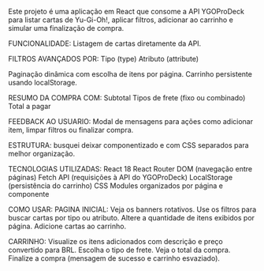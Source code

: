 Este projeto é uma aplicação em React que consome a API YGOProDeck
para listar cartas de Yu-Gi-Oh!, aplicar filtros, adicionar ao carrinho e simular uma finalização de compra.

FUNCIONALIDADE:
 Listagem de cartas diretamente da API.

FILTROS AVANÇADOS POR:
 Tipo (type)
 Atributo (attribute)

 Paginação dinâmica com escolha de itens por página.
 Carrinho persistente usando localStorage.

RESUMO DA COMPRA COM:
 Subtotal
 Tipos de frete (fixo ou combinado)
 Total a pagar

FEEDBACK AO USUARIO:
 Modal de mensagens para ações como adicionar item, limpar filtros ou finalizar compra.

ESTRUTURA:
 busquei deixar componentizado e com CSS separados para melhor organização.

TECNOLOGIAS UTILIZADAS:
 React 18
 React Router DOM (navegação entre páginas)
 Fetch API (requisições à API do YGOProDeck)
 LocalStorage (persistência do carrinho)
 CSS Modules organizados por página e componente

COMO USAR:
 PAGINA INICIAL:
  Veja os banners rotativos.
  Use os filtros para buscar cartas por tipo ou atributo.
  Altere a quantidade de itens exibidos por página.
  Adicione cartas ao carrinho.

 CARRINHO:
  Visualize os itens adicionados com descrição e preço convertido para BRL.
  Escolha o tipo de frete.
  Veja o total da compra.
  Finalize a compra (mensagem de sucesso e carrinho esvaziado).